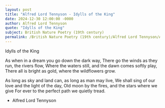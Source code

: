 ```yaml
---
layout: post
title: "Alfred Lord Tennyson - Idylls of the King"
date: 2024-12-30 12:00:00 -0000
author: Alfred Lord Tennyson
quote: "Idylls of the King"
subject: British Nature Poetry (19th century)
permalink: /British Nature Poetry (19th century)/Alfred Lord Tennyson/Alfred Lord Tennyson - Idylls of the King
---
```


Idylls of the King

As when in a dream you go down the dark way,
   There go the winds as they run, the rivers flow,
Where the waters still, and the dawn comes softly play,
   There all is bright as gold, where the wildflowers grow.

As long as sky and land can, as long as man may live,
   We shall sing of our love and the light of the day,
   Old moon by the fires, and the stars where we give
For ever to the perfect path we quietly tread.

- Alfred Lord Tennyson

